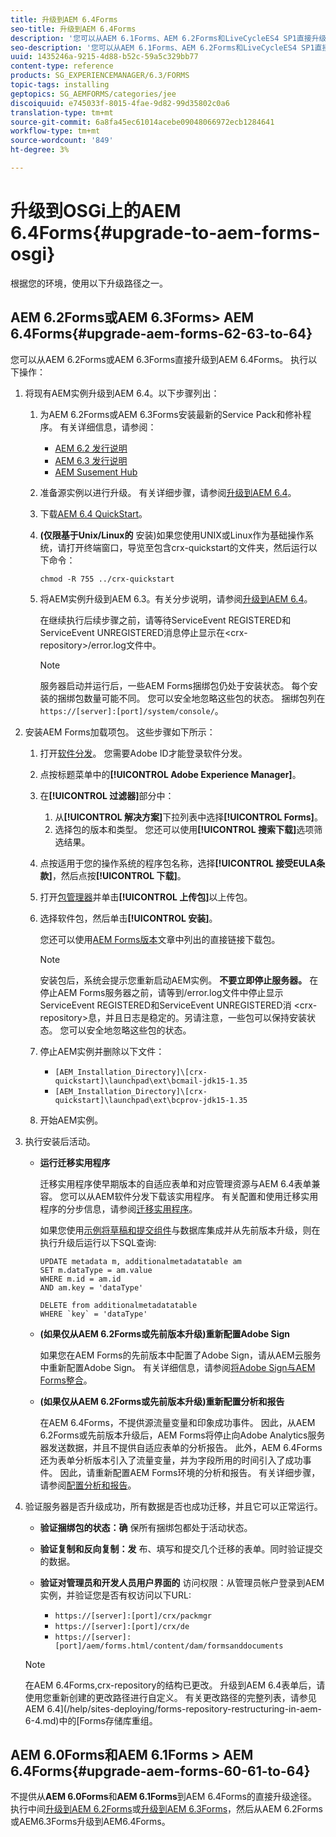 ```yaml
---
title: 升级到AEM 6.4Forms
seo-title: 升级到AEM 6.4Forms
description: '您可以从AEM 6.1Forms、AEM 6.2Forms和LiveCycleES4 SP1直接升级到6.3Forms。 '
seo-description: '您可以从AEM 6.1Forms、AEM 6.2Forms和LiveCycleES4 SP1直接升级到6.3Forms。 '
uuid: 1435246a-9215-4d88-b52c-59a5c329bb77
content-type: reference
products: SG_EXPERIENCEMANAGER/6.3/FORMS
topic-tags: installing
geptopics: SG_AEMFORMS/categories/jee
discoiquuid: e745033f-8015-4fae-9d82-99d35802c0a6
translation-type: tm+mt
source-git-commit: 6a8fa45ec61014acebe09048066972ecb1284641
workflow-type: tm+mt
source-wordcount: '849'
ht-degree: 3%

---
```



# 升级到OSGi上的AEM 6.4Forms{#upgrade-to-aem-forms-osgi}

根据您的环境，使用以下升级路径之一。

## AEM 6.2Forms或AEM 6.3Forms> AEM 6.4Forms{#upgrade-aem-forms-62-63-to-64}

您可以从AEM 6.2Forms或AEM 6.3Forms直接升级到AEM 6.4Forms。 执行以下操作：

1. 将现有AEM实例升级到AEM 6.4。以下步骤列出：

   1. 为AEM 6.2Forms或AEM 6.3Forms安装最新的Service Pack和修补程序。 有关详细信息，请参阅：

      * [AEM 6.2 发行说明](https://helpx.adobe.com/cn/experience-manager/6-2/release-notes.html)
      * [AEM 6.3 发行说明](https://helpx.adobe.com/cn/experience-manager/6-3/release-notes.html)
      * [AEM Susement Hub](https://helpx.adobe.com/cn/experience-manager/aem-releases-updates.html)
   1. 准备源实例以进行升级。 有关详细步骤，请参阅[升级到AEM 6.4](/help/sites-deploying/upgrade.md#preparing%20the%20source%20instance)。
   1. 下载[AEM 6.4 QuickStart](/help/sites-deploying/deploy.md#getting%20the%20software)。
   1. **(仅限基于Unix/Linux的** 安装)如果您使用UNIX或Linux作为基础操作系统，请打开终端窗口，导览至包含crx-quickstart的文件夹，然后运行以下命令：

      `chmod -R 755 ../crx-quickstart`

   1. 将AEM实例升级到AEM 6.3。有关分步说明，请参阅[升级到AEM 6.4](/help/sites-deploying/upgrade.md)。

      在继续执行后续步骤之前，请等待ServiceEvent REGISTERED和ServiceEvent UNREGISTERED消息停止显示在&lt;crx-repository>/error.log文件中。

      >[!NOTE]
      >
      >服务器启动并运行后，一些AEM Forms捆绑包仍处于安装状态。 每个安装的捆绑包数量可能不同。 您可以安全地忽略这些包的状态。 捆绑包列在`https://[server]:[port]/system/console/`。


1. 安装AEM Forms加载项包。 这些步骤如下所示：

   1. 打开[软件分发](https://experience.adobe.com/downloads)。 您需要Adobe ID才能登录软件分发。
   1. 点按标题菜单中的&#x200B;**[!UICONTROL Adobe Experience Manager]**。
   1. 在&#x200B;**[!UICONTROL 过滤器]**&#x200B;部分中：
      1. 从&#x200B;**[!UICONTROL 解决方案]**&#x200B;下拉列表中选择&#x200B;**[!UICONTROL Forms]**。
      1. 选择包的版本和类型。 您还可以使用&#x200B;**[!UICONTROL 搜索下载]**&#x200B;选项筛选结果。
   1. 点按适用于您的操作系统的程序包名称，选择&#x200B;**[!UICONTROL 接受EULA条款]**，然后点按&#x200B;**[!UICONTROL 下载]**。
   1. 打开[包管理器](https://docs.adobe.com/content/help/en/experience-manager-65/administering/contentmanagement/package-manager.html)并单击&#x200B;**[!UICONTROL 上传包]**&#x200B;以上传包。
   1. 选择软件包，然后单击&#x200B;**[!UICONTROL 安装]**。

      您还可以使用[AEM Forms版本](https://helpx.adobe.com/cn/aem-forms/kb/aem-forms-releases.html)文章中列出的直接链接下载包。

      >[!NOTE]
      >
      >安装包后，系统会提示您重新启动AEM实例。 **不要立即停止服务器。** 在停止AEM Forms服务器之前，请等到/error.log文件中停止显示ServiceEvent REGISTERED和ServiceEvent UNREGISTERED消 &lt;crx-repository>息，并且日志是稳定的。另请注意，一些包可以保持安装状态。 您可以安全地忽略这些包的状态。

   1. 停止AEM实例并删除以下文件：

      * `[AEM_Installation_Directory]\[crx-quickstart]\launchpad\ext\bcmail-jdk15-1.35`
      * `[AEM_Installation_Directory]\[crx-quickstart]\launchpad\ext\bcprov-jdk15-1.35`
   1. 开始AEM实例。


1. 执行安装后活动。

   * **运行迁移实用程序**

      迁移实用程序使早期版本的自适应表单和对应管理资源与AEM 6.4表单兼容。 您可以从AEM软件分发下载该实用程序。 有关配置和使用迁移实用程序的分步信息，请参阅[迁移实用程序](/help/forms/using/migration-utility.md)。

      如果您使用[示例将草稿和提交组件](integrate-draft-submission-database.md)与数据库集成并从先前版本升级，则在执行升级后运行以下SQL查询:

      ```
      UPDATE metadata m, additionalmetadatatable am
      SET m.dataType = am.value
      WHERE m.id = am.id
      AND am.key = 'dataType'
      ```

      ```
      DELETE from additionalmetadatatable
      WHERE `key` = 'dataType'
      ```

   * **(如果仅从AEM 6.2Forms或先前版本升级)重新配置Adobe Sign**

      如果您在AEM Forms的先前版本中配置了Adobe Sign，请从AEM云服务中重新配置Adobe Sign。 有关详细信息，请参阅[将Adobe Sign与AEM Forms整合](/help/forms/using/adobe-sign-integration-adaptive-forms.md)。

   * **(如果仅从AEM 6.2Forms或先前版本升级)重新配置分析和报告**

      在AEM 6.4Forms，不提供源流量变量和印象成功事件。 因此，从AEM 6.2Forms或先前版本升级后，AEM Forms将停止向Adobe Analytics服务器发送数据，并且不提供自适应表单的分析报告。 此外，AEM 6.4Forms还为表单分析版本引入了流量变量，并为字段所用的时间引入了成功事件。 因此，请重新配置AEM Forms环境的分析和报告。 有关详细步骤，请参阅[配置分析和报告](/help/forms/using/configure-analytics-forms-documents.md)。

1. 验证服务器是否升级成功，所有数据是否也成功迁移，并且它可以正常运行。

   * **验证捆绑包的状态：确** 保所有捆绑包都处于活动状态。
   * **验证复制和反向复制：发** 布、填写和提交几个迁移的表单。同时验证提交的数据。
   * **验证对管理员和开发人员用户界面的** 访问权限：从管理员帐户登录到AEM实例，并验证您是否有权访问以下URL:

      * `https://[server]:[port]/crx/packmgr`
      * `https://[server]:[port]/crx/de`
      * `https://[server]:[port]/aem/forms.html/content/dam/formsanddocuments`

   >[!NOTE]
   在AEM 6.4Forms,crx-repository的结构已更改。 升级到AEM 6.4表单后，请使用您重新创建的更改路径进行自定义。 有关更改路径的完整列表，请参见AEM 6.4](/help/sites-deploying/forms-repository-restructuring-in-aem-6-4.md)中的[Forms存储库重组。

## AEM 6.0Forms和AEM 6.1Forms > AEM 6.4Forms{#upgrade-aem-forms-60-61-to-64}

不提供从&#x200B;**AEM 6.0Forms**&#x200B;和&#x200B;**AEM 6.1Forms**&#x200B;到AEM 6.4Forms的直接升级途径。 执行中间[升级到AEM 6.2Forms](/help/forms/using/upgrade.md)或[升级到AEM 6.3Forms](/help/forms/using/upgrade.md)，然后从AEM 6.2Forms或AEM6.3Forms升级到AEM6.4Forms。

